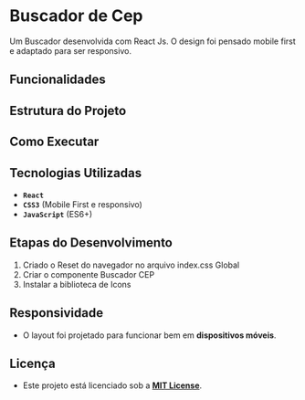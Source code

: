 

# Buscador de Cep

Um Buscador desenvolvida com React Js. O design foi pensado mobile first e adaptado para ser responsivo.

## Funcionalidades



## Estrutura do Projeto


## Como Executar



## Tecnologias Utilizadas

- **`React`**  
- **`CSS3`** (Mobile First e responsivo)  
- **`JavaScript`** (ES6+)


##  Etapas do Desenvolvimento

1. Criado o Reset do navegador no arquivo index.css Global
2. Criar o componente Buscador CEP
3. Instalar a biblioteca de Icons



##  Responsividade

- O layout foi projetado para funcionar bem em **dispositivos móveis**.

## Licença

- Este projeto está licenciado sob a **[MIT License](LICENSE)**.







